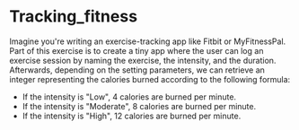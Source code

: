 # Tracking_fitness
Imagine you're writing an exercise-tracking app like Fitbit
or MyFitnessPal. Part of this exercise is to create a tiny app where the user can log an exercise session by naming the exercise, the intensity, and the duration. Afterwards, depending on the setting parameters, we can retrieve an integer representing the calories burned according to the following formula:
- If the intensity is "Low", 4 calories are burned per minute.
- If the intensity is "Moderate", 8 calories are burned per minute.
- If the intensity is "High", 12 calories are burned per  minute.
